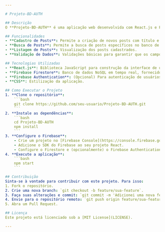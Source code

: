 ```yaml
---

# Projeto-BD-AUTH

## Descrição
O **Projeto-BD-AUTH** é uma aplicação web desenvolvida com React.js e Firebase que permite criar, buscar e gerenciar posts de um banco de dados Firestore. O principal objetivo deste projeto é demonstrar como implementar operações CRUD (Create, Read, Update, Delete) em uma interface amigável, utilizando a poderosa combinação de React.js para o front-end e Firebase Firestore para o back-end.

## Funcionalidades
- **Cadastro de Posts**: Permite a criação de novos posts com título e autor.
- **Busca de Posts**: Permite a busca de posts específicos no banco de dados utilizando o ID do post.
- **Listagem de Posts**: Visualização dos posts cadastrados.
- **Validação de Dados**: Validações básicas para garantir que os campos necessários sejam preenchidos antes de submeter os dados.

## Tecnologias Utilizadas
- **React.js**: Biblioteca JavaScript para construção da interface de usuário.
- **Firebase Firestore**: Banco de dados NoSQL em tempo real, fornecido pelo Firebase.
- **Firebase Authentication**: (Opcional) Para autenticação de usuários.
- **CSS**: Estilização da aplicação.

## Como Executar o Projeto
1. **Clone o repositório**:
    ```bash
    git clone https://github.com/seu-usuario/Projeto-BD-AUTH.git
    ```
2. **Instale as dependências**:
    ```bash
    cd Projeto-BD-AUTH
    npm install
    ```
3. **Configure o Firebase**:
    - Crie um projeto no [Firebase Console](https://console.firebase.google.com/).
    - Adicione o SDK do Firebase ao seu projeto React.
    - Configure o Firestore e (opcionalmente) o Firebase Authentication.
4. **Execute a aplicação**:
    ```bash
    npm start
    ```

## Contribuição
Sinta-se à vontade para contribuir com este projeto. Para isso:
1. Fork o repositório.
2. Crie uma nova branch: `git checkout -b feature/sua-feature`.
3. Faça suas alterações e commit: `git commit -m 'Adicionei uma nova feature'`.
4. Envie para o repositório remoto: `git push origin feature/sua-feature`.
5. Abra um Pull Request.

## Licença
Este projeto está licenciado sob a [MIT License](LICENSE).

---
```

